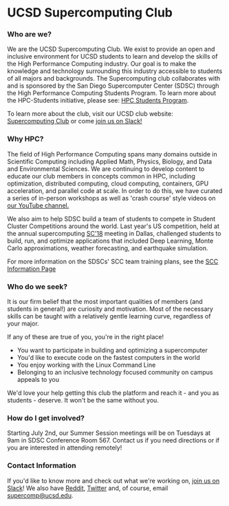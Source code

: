 # UCSD Supercomputing Club 

### Who are we?

We are the UCSD Supercomputing Club. We exist to provide an open and inclusive environment for UCSD students to learn and develop the skills of the High Performance Computing industry. Our goal is to make the knowledge and technology surrounding this industry accessible to students of all majors and backgrounds.
The Supercomputing club collaborates with and is sponsored by the San Diego Supercomputer Center (SDSC) through the High Performance Computing Students Program. To learn more about the HPC-Students initiative, please see: [HPC Students Program](https://www.sdsc.edu/education_and_training/hpc_students.html).

To learn more about the club, visit our UCSD club website:<br>
[Supercomputing Club](http://supercomputingclub.ucsd.edu) or come [join us on Slack!](https://join.slack.com/t/supercomputingclub/shared_invite/enQtNjU5NzA3NTg3Nzk5LTM4ZDk2NjllNzg0YjYzZmNkMTc5Mzk0MGMzNjliY2I5YjFmYzgzNjM1MDY2ZjljZTI1NmRlYjkyNjQ0OGE4YzI)

### Why HPC?

The field of High Performance Computing spans many domains outside in Scientific Computing including Applied Math, Physics, Biology, and Data and Environmental Sciences.
We are continuing to develop content to educate our club members in concepts common in HPC, including optimization, distributed computing, cloud computing, containers, GPU acceleration, and parallel code at scale. In order to do this, we have curated a series of in-person workshops as well as 'crash course' style videos on [our YouTube channel.](https://www.youtube.com/channel/UCgKelmfwqf5NffobCGXAcLg?)

We also aim to help SDSC build a team of students to compete in Student Cluster Competitions around the world. Last year's US competition, held at the annual supercomputing [SC'18](https://sc18.supercomputing.org) meeting in Dallas, challenged students to build, run, and optimize applications that included Deep Learning, Monte Carlo approximations, weather forecasting, and earthquake simulation.

For more information on the SDSCs' SCC team training plans, see the [SCC Information Page](https://training.sdsc.edu/scc")

### Who do we seek?

It is our firm belief that the most important qualities of members (and students in general!) are curiosity and motivation.
Most of the necessary skills can be taught with a relatively gentle learning curve, regardless of your major.

If any of these are true of you, you're in the right place!
- You want to participate in building and optimizing a supercomputer
- You'd like to execute code on the fastest computers in the world
- You enjoy working with the Linux Command Line
- Belonging to an inclusive technology focused community on campus appeals to you

We'd love your help getting this club the platform and reach it - and you as students - deserve.
It won't be the same without you.

### How do I get involved?

Starting July 2nd, our Summer Session meetings will be on Tuesdays at 9am in SDSC Conference Room 567. Contact us if you need directions or if you are interested in attending remotely!

### Contact Information

If you'd like to know more and check out what we're working on, [join us on Slack](https://join.slack.com/t/supercomputingclub/shared_invite/enQtNjU5NzA3NTg3Nzk5LTM4ZDk2NjllNzg0YjYzZmNkMTc5Mzk0MGMzNjliY2I5YjFmYzgzNjM1MDY2ZjljZTI1NmRlYjkyNjQ0OGE4YzI)! We also have [Reddit](https://www.reddit.com/user/SupercomputingClub/), [Twitter](https://twitter.com/SupercompClub) and, of course, email <supercomp@ucsd.edu>.

